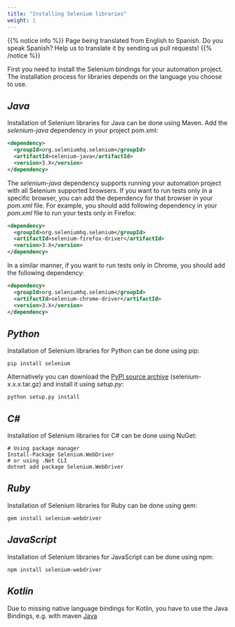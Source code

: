 ```yaml
---
title: "Installing Selenium libraries"
weight: 1
---
```


{{% notice info %}}
<i class="fas fa-language"></i> Page being translated from 
English to Spanish. Do you speak Spanish? Help us to translate
it by sending us pull requests!
{{% /notice %}}

First you need to install the Selenium bindings for your automation project.
The installation process for libraries depends on the language you choose to use.

## _Java_
Installation of Selenium libraries for Java can be done using Maven.
Add the _selenium-java_ dependency in your project pom.xml:

```xml
<dependency>
  <groupId>org.seleniumhq.selenium</groupId>
  <artifactId>selenium-java</artifactId>
  <version>3.X</version>
</dependency>
```

The _selenium-java_ dependency supports running your automation
project with all Selenium supported browsers. If you want to run tests
only in a specific browser, you can add the dependency for that browser
in your _pom.xml_ file.
For example, you should add following dependency in your _pom.xml_
file to run your tests only in Firefox:

```xml
<dependency>
  <groupId>org.seleniumhq.selenium</groupId>
  <artifactId>selenium-firefox-driver</artifactId>
  <version>3.X</version>
</dependency>
```
   
In a similar manner, if you want to run tests only in Chrome,
you should add the following dependency:

```xml
<dependency>
  <groupId>org.seleniumhq.selenium</groupId>
  <artifactId>selenium-chrome-driver</artifactId>
  <version>3.X</version>
</dependency>
```

## _Python_
Installation of Selenium libraries for Python can be done using pip:

```shell
pip install selenium
```

Alternatively you can download the [PyPI source archive](https://pypi.org/project/selenium/#files)
(selenium-x.x.x.tar.gz) and install it using _setup.py_:

```shell
python setup.py install
```

## _C#_
Installation of Selenium libraries for C# can be done using NuGet:

```shell
# Using package manager
Install-Package Selenium.WebDriver
# or using .Net CLI
dotnet add package Selenium.WebDriver
```

## _Ruby_
Installation of Selenium libraries for Ruby can be done using gem:

```shell
gem install selenium-webdriver
```

## _JavaScript_
Installation of Selenium libraries for JavaScript can be done using npm:

```shell
npm install selenium-webdriver
```

## _Kotlin_
Due to missing native language bindings for Kotlin, you have to use the Java Bindings, e.g. with maven [Java](#java)

